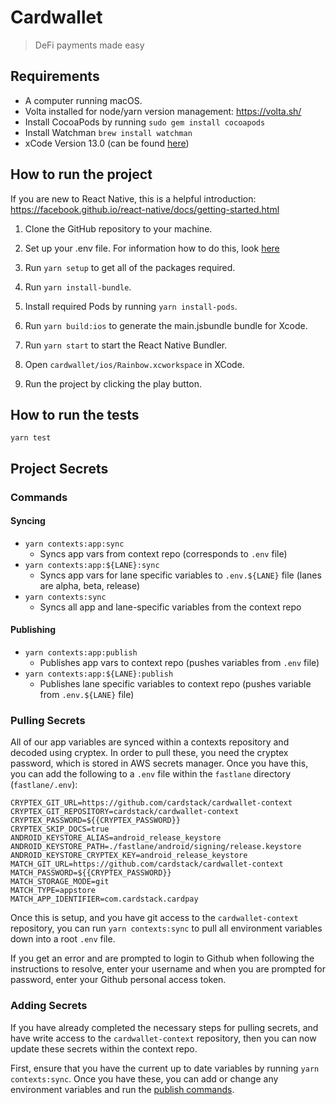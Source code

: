 # Cardwallet

> DeFi payments made easy
## Requirements

* A computer running macOS.
* Volta installed for node/yarn version management: https://volta.sh/
* Install CocoaPods by running `sudo gem install cocoapods`
* Install Watchman `brew install watchman`
* xCode Version 13.0 (can be found [here](https://developer.apple.com/download/all/?q=xcode))

## How to run the project

If you are new to React Native, this is a helpful introduction: https://facebook.github.io/react-native/docs/getting-started.html

1. Clone the GitHub repository to your machine.

2. Set up your .env file. For information how to do this, look [here](#project-secrets)

3. Run `yarn setup` to get all of the packages required.

4. Run `yarn install-bundle`.

5. Install required Pods by running `yarn install-pods`.

6. Run `yarn build:ios` to generate the main.jsbundle bundle for Xcode.
   
7. Run `yarn start` to start the React Native Bundler.

8. Open `cardwallet/ios/Rainbow.xcworkspace` in XCode.

9. Run the project by clicking the play button.

## How to run the tests

`yarn test`
## Project Secrets

### Commands

#### Syncing

* `yarn contexts:app:sync`
  * Syncs app vars from context repo (corresponds to `.env` file)
* `yarn contexts:app:${LANE}:sync`
  * Syncs app vars for lane specific variables to `.env.${LANE}` file (lanes are alpha, beta, release)
* `yarn contexts:sync`
  * Syncs all app and lane-specific variables from the context repo
#### Publishing

* `yarn contexts:app:publish`
  * Publishes app vars to context repo (pushes variables from `.env` file)
* `yarn contexts:app:${LANE}:publish`
  * Publishes lane specific variables to context repo (pushes variable from `.env.${LANE}` file)

### Pulling Secrets

All of our app variables are synced within a contexts repository and decoded using cryptex. In order to pull these, you need the cryptex password, which is stored in AWS secrets manager. Once you have this, you can add the following to a `.env` file within the `fastlane` directory (`fastlane/.env`):

```
CRYPTEX_GIT_URL=https://github.com/cardstack/cardwallet-context
CRYPTEX_GIT_REPOSITORY=cardstack/cardwallet-context
CRYPTEX_PASSWORD=${{CRYPTEX_PASSWORD}}
CRYPTEX_SKIP_DOCS=true
ANDROID_KEYSTORE_ALIAS=android_release_keystore
ANDROID_KEYSTORE_PATH=./fastlane/android/signing/release.keystore
ANDROID_KEYSTORE_CRYPTEX_KEY=android_release_keystore
MATCH_GIT_URL=https://github.com/cardstack/cardwallet-context
MATCH_PASSWORD=${{CRYPTEX_PASSWORD}}
MATCH_STORAGE_MODE=git
MATCH_TYPE=appstore
MATCH_APP_IDENTIFIER=com.cardstack.cardpay
```
Once this is setup, and you have git access to the `cardwallet-context` repository, you can run `yarn contexts:sync` to pull all environment variables down into a root `.env` file.

If you get an error and are prompted to login to Github when following the instructions to resolve, enter your username and when you are prompted for password, enter your Github personal access token.

### Adding Secrets

If you have already completed the necessary steps for pulling secrets, and have write access to the `cardwallet-context` repository, then you can now update these secrets within the context repo. 

First, ensure that you have the current up to date variables by running `yarn contexts:sync`. Once you have these, you can add or change any environment variables and run the [publish commands](#publishing).
